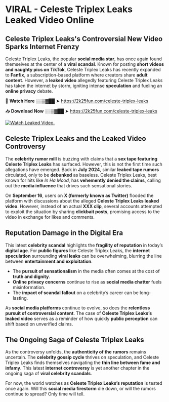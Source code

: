 # VIRAL - Celeste Triplex Leaks Leaked Video Online

## **Celeste Triplex Leaks's Controversial New Video Sparks Internet Frenzy**  

Celeste Triplex Leaks, the popular **social media star**, has once again found themselves at the center of a **viral scandal**. Known for posting **short videos and naughty pics on TikTok**, Celeste Triplex Leaks has recently expanded to **Fanfix**, a subscription-based platform where creators share **adult content**. However, a **leaked video** allegedly featuring Celeste Triplex Leaks has taken the internet by storm, igniting intense **speculation** and fueling an **online privacy** debate.  

🔴 **Watch Here** ░░▒▓██ ➤ https://2k25fun.com/celeste-triplex-leaks  

📥 **Download Now** ░░▒▓██ ➤ https://2k25fun.com/celeste-triplex-leaks  

[![Watch Leaked Video.](https://miro.medium.com/v2/resize:fit:828/format:webp/1*cilzJN44JGOrTw9NJCrNHA.gif "Watch Leaked Video")](https://2k25fun.com/celeste-triplex-leaks)

## **Celeste Triplex Leaks and the Leaked Video Controversy**  

The **celebrity rumor mill** is buzzing with claims that a **sex tape featuring Celeste Triplex Leaks** has surfaced. However, this is not the first time such allegations have emerged. Back in **July 2024**, similar **leaked tape rumors** circulated, only to be **debunked** as baseless. Celeste Triplex Leaks, best known for hits like *In Ha Mood*, has **vehemently denied the claims**, calling out the **media influence** that drives such sensational stories.  

On **September 16**, users on **X (formerly known as Twitter)** flooded the platform with discussions about the alleged **Celeste Triplex Leaks leaked video**. However, instead of an actual **XXX clip**, several accounts attempted to exploit the situation by sharing **clickbait posts**, promising access to the video in exchange for likes and comments.  

## **Reputation Damage in the Digital Era**  

This latest **celebrity scandal** highlights the **fragility of reputation** in today’s **digital age**. For **public figures** like Celeste Triplex Leaks, the **internet speculation** surrounding **viral leaks** can be overwhelming, blurring the line between **entertainment and exploitation**.  

- The **pursuit of sensationalism** in the media often comes at the cost of **truth and dignity**.  
- **Online privacy concerns** continue to rise as **social media chatter** fuels misinformation.  
- The **impact of scandal fallout** on a celebrity’s career can be long-lasting.  

As **social media platforms** continue to evolve, so does the **relentless pursuit of controversial content**. The case of **Celeste Triplex Leaks’s leaked video** serves as a reminder of how quickly **public perception** can shift based on unverified claims.  

## **The Ongoing Saga of Celeste Triplex Leaks**  

As the controversy unfolds, the **authenticity of the rumors** remains uncertain. The **celebrity gossip cycle** thrives on speculation, and Celeste Triplex Leaks finds themselves navigating the **thin line between fame and infamy**. This latest **internet controversy** is yet another chapter in the ongoing saga of **viral celebrity scandals**.  

For now, the world watches as **Celeste Triplex Leaks’s reputation** is tested once again. Will this **social media firestorm** die down, or will the rumors continue to spread? Only time will tell.